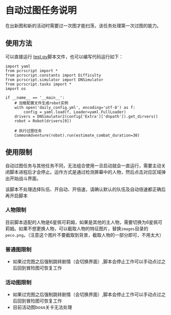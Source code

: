 # 自动过图任务说明

在出新图和新的活动时需要过一次图才能扫荡，该任务处理第一次过图的能力。

## 使用方法

可以直接运行 [test.py](test.py)脚本文件，也可以编写代码运行如下：
```python3
import yaml
from pcrscript import *
from pcrscript.constants import Difficulty
from pcrscript.simulator import DNSimulator
from pcrscript.tasks import *
import os

if __name__ == '__main__':
    # 加载配置文件生成robot实例
    with open('daily_config.yml', encoding='utf-8') as f:
        config = yaml.load(f, Loader=yaml.FullLoader)
    drivers = DNSimulator2(config['Extra']['dnpath']).get_dirvers()
    robot = Robot(drivers[0])
    
    # 执行过图任务
    CommonAdventure(robot).run(estimate_combat_duration=30)
```

## 使用限制

自动过图任务与其他任务不同，无法组合使用一旦启动就会一直运行，需要主动关闭脚本进程后才会停止。运作方式是通过检测屏幕中的人物，然后点击对应区域弹出开始战斗界面。

该脚本不处理选择队伍、开自动、开倍速，请确认默认的队伍及自动倍速都正确后再开启脚本

### 人物限制

目前脚本适配的人物是6星佩可莉姆，如果是其他的主人物，需要切换为6星佩可莉姆。如果不想更换人物，可以截取人物的特征图片，替换`images`目录的`peco.png`。（注意这个图片不要截取到背景，截取人物的一部分即可，不用太大）

### 普通图限制

* 如果过完图之后强制跳转剧情（会切换界面）,脚本会停止工作可以手动点过之后回到冒险图可恢复工作

### 活动图限制

* 如果过完图之后强制跳转剧情（会切换界面）,脚本会停止工作可以手动点过之后回到冒险图可恢复工作
* 目前活动图boss关卡无法处理